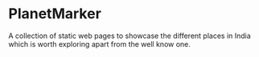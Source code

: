# PlanetMarker

A collection of static web pages to showcase the different places in India which is worth exploring apart from the well know one.
